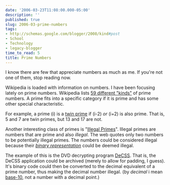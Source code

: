 ```yaml
---
date: '2006-03-23T11:08:00.000-05:00'
description: ''
published: true
slug: 2006-03-prime-numbers
tags:
- http://schemas.google.com/blogger/2008/kind#post
- School
- Technology
- legacy-blogger
time_to_read: 5
title: Prime Numbers
---
```


I know there are few that appreciate numbers as much as me. If you're not one of them, stop reading now.

Wikipedia is loaded with information on numbers. I have been focusing lately on prime numbers. Wikipedia lists <a href="http://en.wikipedia.org/wiki/List_of_prime_numbers">59 different "kinds"</a> of prime numbers. A prime fits into a specific category if it is prime and has some other special characteristic.

For example, a prime (i) is a <a href="http://en.wikipedia.org/wiki/Twin_prime">twin prime</a> if (i-2) <em>or </em>(i+2) is also prime. That is, 5 and 7 are twin primes, but 13 and 17 are not.

Another interesting class of primes is "<a href="http://en.wikipedia.org/wiki/Illegal_prime">Illegal Primes</a>". Illegal primes are numbers that are prime and also <em>illegal</em>. The web quotes only two numbers to be potentially illegal primes. The numbers could be considered illegal because their <a href="http://en.wikipedia.org/wiki/Binary_file" title="00010111101001010000101010100"><em>binary representation</em></a> could be deemed illegal.

The example of this is the DVD decrypting program <a href="http://en.wikipedia.org/wiki/DeCSS">DeCSS</a>. That is, the DeCSS application could be archived (merely to allow for padding, I guess). It's binary code could then be converted to the decimal equivalent of a prime number, thus making the decimal number illegal. (by <em>decimal </em>i mean <a href="http://en.wikipedia.org/wiki/Base_10">base-10</a>, not a number with a decimal point.)